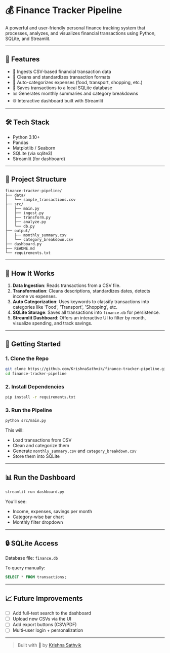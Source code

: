 
# 💰 Finance Tracker Pipeline

A powerful and user-friendly personal finance tracking system that processes, analyzes, and visualizes financial transactions using Python, SQLite, and Streamlit.

---

## 🚀 Features

- 🧾 Ingests CSV-based financial transaction data
- 🔄 Cleans and standardizes transaction formats
- 🧠 Auto-categorizes expenses (food, transport, shopping, etc.)
- 💾 Saves transactions to a local SQLite database
- 📊 Generates monthly summaries and category breakdowns
- 🌐 Interactive dashboard built with Streamlit

---

## 🛠️ Tech Stack

- Python 3.10+
- Pandas
- Matplotlib / Seaborn
- SQLite (via sqlite3)
- Streamlit (for dashboard)

---

## 📁 Project Structure

```
finance-tracker-pipeline/
├── data/
│   └── sample_transactions.csv
├── src/
│   ├── main.py
│   ├── ingest.py
│   ├── transform.py
│   ├── analyze.py
│   └── db.py
├── output/
│   ├── monthly_summary.csv
│   └── category_breakdown.csv
├── dashboard.py
├── README.md
└── requirements.txt
```

---

## 🧠 How It Works

1. **Data Ingestion**: Reads transactions from a CSV file.
2. **Transformation**: Cleans descriptions, standardizes dates, detects income vs expenses.
3. **Auto Categorization**: Uses keywords to classify transactions into categories like 'Food', 'Transport', 'Shopping', etc.
4. **SQLite Storage**: Saves all transactions into `finance.db` for persistence.
5. **Streamlit Dashboard**: Offers an interactive UI to filter by month, visualize spending, and track savings.

---

## 🧪 Getting Started

### 1. Clone the Repo

```bash
git clone https://github.com/KrishnaSathvik/finance-tracker-pipeline.git
cd finance-tracker-pipeline
```

### 2. Install Dependencies

```bash
pip install -r requirements.txt
```

### 3. Run the Pipeline

```bash
python src/main.py
```

This will:
- Load transactions from CSV
- Clean and categorize them
- Generate `monthly_summary.csv` and `category_breakdown.csv`
- Store them into SQLite

---

## 📊 Run the Dashboard

```bash
streamlit run dashboard.py
```

You’ll see:
- Income, expenses, savings per month
- Category-wise bar chart
- Monthly filter dropdown

---

## 🔒 SQLite Access

Database file: `finance.db`

To query manually:

```sql
SELECT * FROM transactions;
```

---

## 📈 Future Improvements

- [ ] Add full-text search to the dashboard
- [ ] Upload new CSVs via the UI
- [ ] Add export buttons (CSV/PDF)
- [ ] Multi-user login + personalization

---

> Built with 💙 by [Krishna Sathvik](https://github.com/KrishnaSathvik)
